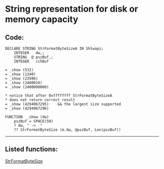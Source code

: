 
# String representation for disk or memory capacity

## Code:
```foxpro  
DECLARE STRING StrFormatByteSizeA IN Shlwapi;
   	INTEGER   dw,;
    STRING  @ pszBuf,;
	INTEGER   cchBuf

= _show (532)
= _show (1340)
= _show (23506)
= _show (2400016)
= _show (2400000000)

* notice that after 0xffffffff StrFormatByteSizeA
* does not return correct result
= _show (4294967295)	&& the largest size supported
= _show (4294967296)

FUNCTION  _show (dw)
	pszBuf = SPACE(50)
	? dw, " ->  "
	?? StrFormatByteSize (m.dw, @pszBuf, Len(pszBuf))  
```  
***  


## Listed functions:
[StrFormatByteSize](../libraries/shlwapi/StrFormatByteSize.md)  
